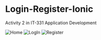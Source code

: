 # Login-Register-Ionic
Activity 2 in IT-331 Application Development

![Home](https://user-images.githubusercontent.com/108704739/184462750-43bd500c-9ce4-4943-8d0b-812947209885.png)
![LogIn](https://user-images.githubusercontent.com/108704739/184462752-21f10628-faaf-40b0-8df8-fc784134a808.png)
![Register](https://user-images.githubusercontent.com/108704739/184462126-c79f1011-3b2f-42df-9548-1aa8715bd01f.png)


